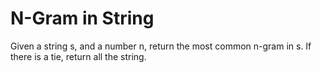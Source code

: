 # N-Gram in String
Given a string s, and a number n, return the most common n-gram in s. If there is a tie, return all the string.
